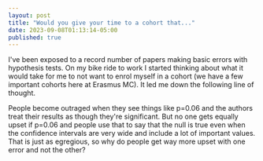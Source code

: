 ```yaml
---
layout: post
title: "Would you give your time to a cohort that..."
date: 2023-09-08T01:13:14-05:00
published: true
---
```


I've been exposed to a record number of papers making basic errors with hypothesis tests. On my bike ride to work I started thinking about what it would take for me to not want to enrol myself in a cohort (we have a few important cohorts here at Erasmus MC). It led me down the following line of thought.

People become outraged when they see things like p=0.06 and the authors treat their results as though they're significant. But no one gets equally upset if p=0.06 and people use that to say that the null is true even when the confidence intervals are very wide and include a lot of important values. That is just as egregious, so why do people get way more upset with one error and not the other?




